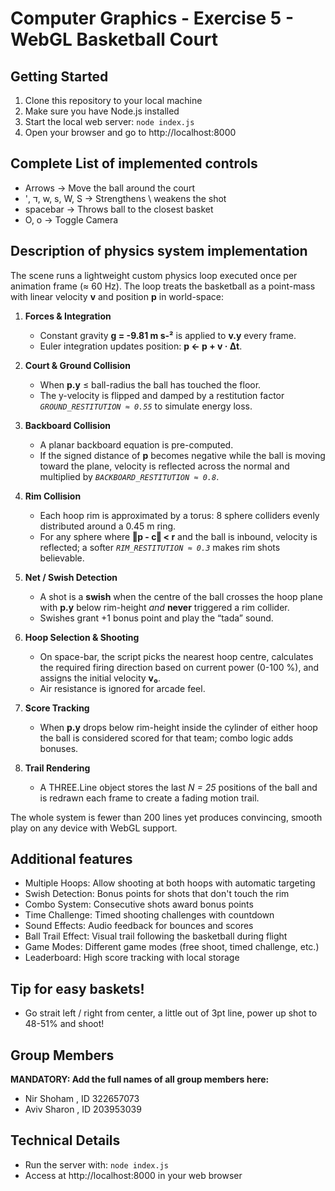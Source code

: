 # Computer Graphics - Exercise 5 - WebGL Basketball Court

## Getting Started
1. Clone this repository to your local machine
2. Make sure you have Node.js installed
3. Start the local web server: `node index.js`
4. Open your browser and go to http://localhost:8000

## Complete List of implemented controls
- Arrows -> Move the ball around the court
- ', ד, w, s, W, S -> Strengthens \ weakens the shot
- spacebar -> Throws ball to the closest basket
- O, o -> Toggle Camera

## Description of physics system implementation
The scene runs a lightweight custom physics loop executed once per animation
frame (≈ 60 Hz).  The loop treats the basketball as a point-mass with linear
velocity **v** and position **p** in world-space:

1. **Forces & Integration**  
   * Constant gravity **g = -9.81 m s-²** is applied to **v.y** every frame.  
   * Euler integration updates position: **p ← p + v · Δt**.

2. **Court & Ground Collision**  
   * When **p.y** ≤ ball-radius the ball has touched the floor.  
   * The y-velocity is flipped and damped by a restitution factor
     *`GROUND_RESTITUTION ≈ 0.55`* to simulate energy loss.

3. **Backboard Collision**  
   * A planar backboard equation is pre-computed.  
   * If the signed distance of **p** becomes negative while the ball is moving
     toward the plane, velocity is reflected across the normal and multiplied
     by *`BACKBOARD_RESTITUTION ≈ 0.8`*.

4. **Rim Collision**  
   * Each hoop rim is approximated by a torus: 8 sphere colliders evenly
     distributed around a 0.45 m ring.  
   * For any sphere where **‖p - c‖ < r** and the ball is inbound,
     velocity is reflected; a softer *`RIM_RESTITUTION ≈ 0.3`* makes rim shots
     believable.

5. **Net / Swish Detection**  
   * A shot is a **swish** when the centre of the ball crosses the hoop plane
     with **p.y** below rim-height *and* **never** triggered a rim collider.
   * Swishes grant +1 bonus point and play the “tada” sound.

6. **Hoop Selection & Shooting**  
   * On space-bar, the script picks the nearest hoop centre, calculates the
     required firing direction based on current power (0-100 %), and assigns
     the initial velocity **v₀**.  
   * Air resistance is ignored for arcade feel.

7. **Score Tracking**  
   * When **p.y** drops below rim-height inside the cylinder of either hoop
     the ball is considered scored for that team; combo logic adds bonuses.

8. **Trail Rendering**  
   * A THREE.Line object stores the last *N = 25* positions of the ball and is
     redrawn each frame to create a fading motion trail.

The whole system is fewer than 200 lines yet produces convincing, smooth play
on any device with WebGL support.

## Additional features 
- Multiple Hoops: Allow shooting at both hoops with automatic targeting
- Swish Detection: Bonus points for shots that don't touch the rim
- Combo System: Consecutive shots award bonus points
- Time Challenge: Timed shooting challenges with countdown
- Sound Effects: Audio feedback for bounces and scores
- Ball Trail Effect: Visual trail following the basketball during flight
- Game Modes: Different game modes (free shoot, timed challenge, etc.)
- Leaderboard: High score tracking with local storage

## Tip for easy baskets!
- Go strait left / right from center, a little out of 3pt line, power up shot to 48-51% and shoot!

## Group Members
**MANDATORY: Add the full names of all group members here:**
- Nir Shoham , ID 322657073
- Aviv Sharon , ID 203953039

## Technical Details
- Run the server with: `node index.js`
- Access at http://localhost:8000 in your web browser
